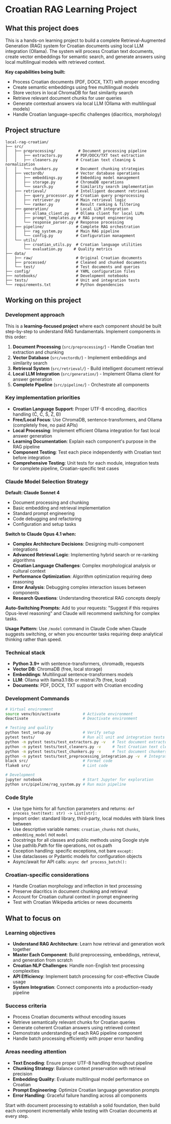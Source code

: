 # Croatian RAG Learning Project

## What this project does

This is a hands-on learning project to build a complete Retrieval-Augmented Generation (RAG) system for Croatian documents using local LLM integration (Ollama). The system will process Croatian text documents, create vector embeddings for semantic search, and generate answers using local multilingual models with retrieved context.

**Key capabilities being built:**
- Process Croatian documents (PDF, DOCX, TXT) with proper encoding
- Create semantic embeddings using free multilingual models
- Store vectors in local ChromaDB for fast similarity search
- Retrieve relevant document chunks for user queries
- Generate contextual answers via local LLM (Ollama with multilingual models)
- Handle Croatian language-specific challenges (diacritics, morphology)

## Project structure

```
local-rag-croatian/
├── src/
│   ├── preprocessing/          # Document processing pipeline
│   │   ├── extractors.py      # PDF/DOCX/TXT text extraction
│   │   ├── cleaners.py        # Croatian text cleaning & normalization
│   │   └── chunkers.py        # Document chunking strategies
│   ├── vectordb/              # Vector database operations
│   │   ├── embeddings.py      # Embedding model management
│   │   ├── storage.py         # ChromaDB operations
│   │   └── search.py          # Similarity search implementation
│   ├── retrieval/             # Intelligent document retrieval
│   │   ├── query_processor.py # Croatian query preprocessing
│   │   ├── retriever.py       # Main retrieval logic
│   │   └── ranker.py          # Result ranking & filtering
│   ├── generation/            # Local LLM integration
│   │   ├── ollama_client.py   # Ollama client for local LLMs
│   │   ├── prompt_templates.py # RAG prompt engineering
│   │   └── response_parser.py # Response processing
│   ├── pipeline/              # Complete RAG orchestration
│   │   ├── rag_system.py      # Main RAG pipeline
│   │   └── config.py          # Configuration management
│   └── utils/
│       ├── croatian_utils.py  # Croatian language utilities
│       └── evaluation.py     # Quality metrics
├── data/
│   ├── raw/                   # Original Croatian documents
│   ├── processed/             # Cleaned and chunked documents
│   └── test/                  # Test documents and queries
├── config/                    # YAML configuration files
├── notebooks/                 # Development notebooks
├── tests/                     # Unit and integration tests
└── requirements.txt           # Python dependencies
```

## Working on this project

### Development approach
This is a **learning-focused project** where each component should be built step-by-step to understand RAG fundamentals. Implement components in this order:

1. **Document Processing** (`src/preprocessing/`) - Handle Croatian text extraction and chunking
2. **Vector Database** (`src/vectordb/`) - Implement embeddings and similarity search
3. **Retrieval System** (`src/retrieval/`) - Build intelligent document retrieval
4. **Local LLM Integration** (`src/generation/`) - Implement Ollama client for answer generation
5. **Complete Pipeline** (`src/pipeline/`) - Orchestrate all components

### Key implementation priorities
- **Croatian Language Support**: Proper UTF-8 encoding, diacritics handling (Č, Ć, Š, Ž, Đ)
- **Free/Local Focus**: Use ChromaDB, sentence-transformers, and Ollama (completely free, no paid APIs)
- **Local Processing**: Implement efficient Ollama integration for fast local answer generation
- **Learning Documentation**: Explain each component's purpose in the RAG pipeline
- **Component Testing**: Test each piece independently with Croatian text before integration
- **Comprehensive Testing**: Unit tests for each module, integration tests for complete pipeline, Croatian-specific test cases

### Claude Model Selection Strategy

**Default: Claude Sonnet 4**
- Document processing and chunking
- Basic embedding and retrieval implementation  
- Standard prompt engineering
- Code debugging and refactoring
- Configuration and setup tasks

**Switch to Claude Opus 4.1 when:**
- **Complex Architecture Decisions**: Designing multi-component integrations
- **Advanced Retrieval Logic**: Implementing hybrid search or re-ranking algorithms
- **Croatian Language Challenges**: Complex morphological analysis or cultural context
- **Performance Optimization**: Algorithm optimization requiring deep reasoning
- **Error Analysis**: Debugging complex interaction issues between components
- **Research Questions**: Understanding theoretical RAG concepts deeply

**Auto-Switching Prompts:**
Add to your requests: "Suggest if this requires Opus-level reasoning" and Claude will recommend switching for complex tasks.

**Usage Pattern:**
Use `/model` command in Claude Code when Claude suggests switching, or when you encounter tasks requiring deep analytical thinking rather than speed.

### Technical stack
- **Python 3.9+** with sentence-transformers, chromadb, requests
- **Vector DB**: ChromaDB (free, local storage)
- **Embeddings**: Multilingual sentence-transformers models
- **LLM**: Ollama with llama3.1:8b or mistral:7b (free, local)
- **Documents**: PDF, DOCX, TXT support with Croatian encoding

### Development Commands
```bash
# Virtual environment
source venv/bin/activate          # Activate environment
deactivate                        # Deactivate environment

# Testing and quality
python test_setup.py              # Verify setup
pytest tests/                     # Run all unit and integration tests
python -m pytest tests/test_extractors.py -v   # Test document extractors
python -m pytest tests/test_cleaners.py -v     # Test Croatian text cleaners
python -m pytest tests/test_chunkers.py -v     # Test document chunkers
python -m pytest tests/test_preprocessing_integration.py -v  # Integration tests
black src/                        # Format code
flake8 src/                       # Lint code

# Development
jupyter notebook                  # Start Jupyter for exploration
python src/pipeline/rag_system.py # Run main pipeline
```

### Code Style
- Use type hints for all function parameters and returns: `def process_text(text: str) -> List[str]:`
- Import order: standard library, third-party, local modules with blank lines between
- Use descriptive variable names: `croatian_chunks` not `chunks`, `embedding_model` not `model`
- Docstrings for all classes and public methods using Google style
- Use pathlib.Path for file operations, not os.path
- Exception handling: specific exceptions, not bare `except:`
- Use dataclasses or Pydantic models for configuration objects
- Async/await for API calls: `async def process_batch():`

### Croatian-specific considerations
- Handle Croatian morphology and inflection in text processing
- Preserve diacritics in document chunking and retrieval
- Account for Croatian cultural context in prompt engineering
- Test with Croatian Wikipedia articles or news documents

## What to focus on

### Learning objectives
- **Understand RAG Architecture**: Learn how retrieval and generation work together
- **Master Each Component**: Build preprocessing, embeddings, retrieval, and generation from scratch
- **Croatian NLP Challenges**: Handle non-English text processing complexities  
- **API Efficiency**: Implement batch processing for cost-effective Claude usage
- **System Integration**: Connect components into a production-ready pipeline

### Success criteria
- Process Croatian documents without encoding issues
- Retrieve semantically relevant chunks for Croatian queries
- Generate coherent Croatian answers using retrieved context
- Demonstrate understanding of each RAG pipeline component
- Handle batch processing efficiently with proper error handling

### Areas needing attention
- **Text Encoding**: Ensure proper UTF-8 handling throughout pipeline
- **Chunking Strategy**: Balance context preservation with retrieval precision
- **Embedding Quality**: Evaluate multilingual model performance on Croatian
- **Prompt Engineering**: Optimize Croatian language generation prompts
- **Error Handling**: Graceful failure handling across all components

Start with document processing to establish a solid foundation, then build each component incrementally while testing with Croatian documents at every step.